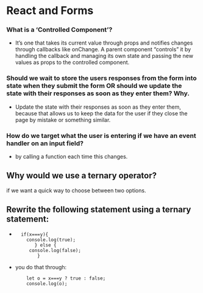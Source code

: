 # React and Forms
### What is a ‘Controlled Component’?
* It’s one that takes its current value through props and notifies changes through callbacks like onChange. A parent component “controls” it by handling the callback and managing its own state and passing the new values as props to the controlled component.

 

### Should we wait to store the users responses from the form into state when they submit the form OR should we update the state with their responses as soon as they enter them? Why.
* Update the state with their responses as soon as they enter them, because that allows us to keep the data for the user if they close the page by mistake or something similar.

 

### How do we target what the user is entering if we have an event handler on an input field?
* by calling a function each time this changes.


 ## Why would we use a ternary operator?
if we want a quick way to choose between two options.

 

## Rewrite the following statement using a ternary statement:
*       if(x===y){
          console.log(true);
             } else {
           console.log(false);
              }
* you do that through:

          let o = x===y ? true : false;
          console.log(o);